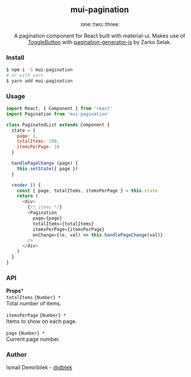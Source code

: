 <div align="center">
  <h2>mui-pagination</h2>
  <p>:one::two::three:</p>
  <p>
    A pagination component for React built with material-ui. Makes use of <a href="https://material-ui.com/lab/toggle-button/">ToggleButton</a> with <a href="https://github.com/zarkoselak/pagination-generator-js/">pagination-generator-js</a> by Zarko Selak.
  </p>
</div>

### Install
```bash
$ npm i -S mui-pagination
# or with yarn
$ yarn add mui-pagination
```

### Usage
```js
import React, { Component } from 'react'
import Pagination from 'mui-pagination'

class PaginatedList extends Component {
  state = {
    page: 1,
    totalItems: 100,
    itemsPerPage: 10
  }

  handlePageChange (page) {
    this.setState({ page })
  }

  render () {
    const { page, totalItems, itemsPerPage } = this.state
    return (
      <div>
        {/* items */}
        <Pagination
          page={page}
          totalItems={totalItems}
          itemsPerPage={itemsPerPage}
          onChange={(e, val) => this.handlePageChange(val)}
        />
      </div>
    )
  }
}
```

### API

**Props***  
`totalItems` `{Number} *`  
Total number of items.  

`itemsPerPage` `{Number} *`  
Items to show on each page.  

`page` `{Number} *`  
Current page number.  

### Author
Ismail Demirbilek - [@dbtek](https://twitter.com/dbtek)
